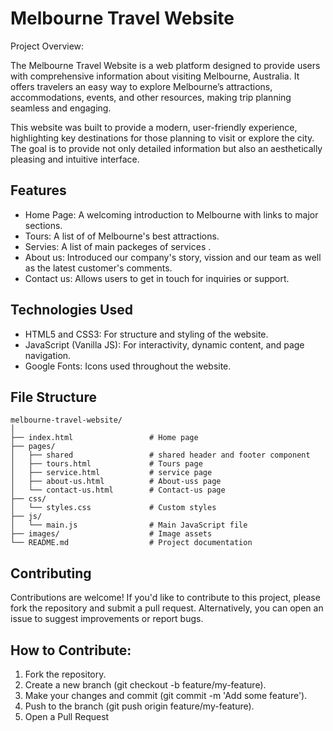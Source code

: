 # Melbourne Travel Website

Project Overview: 

The Melbourne Travel Website is a web platform designed to provide users with comprehensive information about visiting Melbourne, Australia. It offers travelers an easy way to explore Melbourne’s attractions, accommodations, events, and other resources, making trip planning seamless and engaging.

This website was built to provide a modern, user-friendly experience, highlighting key destinations  for those planning to visit or explore the city. The goal is to provide not only detailed information but also an aesthetically pleasing and intuitive interface.


## Features
- Home Page: A welcoming introduction to Melbourne with links to major sections.
- Tours: A list of of Melbourne's best attractions.
- Servies: A list of main packeges of services .
- About us: Introduced our company's story, vission and our team as well as the latest customer's comments.
- Contact us: Allows users to get in touch for inquiries or support.

## Technologies Used
- HTML5 and CSS3: For structure and styling of the website.
- JavaScript (Vanilla JS): For interactivity, dynamic content, and page navigation.
- Google Fonts: Icons used throughout the website.

## File Structure

``` 
melbourne-travel-website/
│
├── index.html                 # Home page
├── pages/
│   ├── shared                 # shared header and footer component 
│   ├── tours.html             # Tours page
│   ├── service.html           # service page
│   ├── about-us.html          # About-uss page
│   └── contact-us.html        # Contact-us page
├── css/
│   └── styles.css             # Custom styles
├── js/
│   └── main.js                # Main JavaScript file
├── images/                    # Image assets
└── README.md                  # Project documentation

```
## Contributing
Contributions are welcome! If you'd like to contribute to this project, please fork the repository and submit a pull request. Alternatively, you can open an issue to suggest improvements or report bugs.

## How to Contribute:
1. Fork the repository.
2. Create a new branch (git checkout -b feature/my-feature).
3. Make your changes and commit (git commit -m 'Add some feature').
4. Push to the branch (git push origin feature/my-feature).
5. Open a Pull Request
